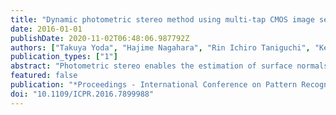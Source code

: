 ```yaml
---
title: "Dynamic photometric stereo method using multi-tap CMOS image sensor"
date: 2016-01-01
publishDate: 2020-11-02T06:48:06.987792Z
authors: ["Takuya Yoda", "Hajime Nagahara", "Rin Ichiro Taniguchi", "Keiichiro Kagawa", "Keita Yasutomi", "Shoji Kawahito"]
publication_types: ["1"]
abstract: "Photometric stereo enables the estimation of surface normals from images that were captured using different known lighting directions. The classical photometric stereo method requires at least three images to determine the normals of a given scene. This method therefore cannot be applied to a dynamic scene, because it is assumed that the scene should remain static while the required images are captured. We present a dynamic photometric stereo method to estimate the surface normals in a dynamic scene. We use a multi-tap complementary metal-oxide-semiconductor (CMOS) image sensor to capture the input images for the photometric stereo method. The image sensor can divide the electrons from the photodiode of a single pixel into different taps of exposures, and can therefore capture multiple images under different lighting conditions with almost the same timing. We implemented a prototype camera that was synchronized with a lighting system, and subsequently realized photometric stereo of a dynamic scene."
featured: false
publication: "*Proceedings - International Conference on Pattern Recognition*"
doi: "10.1109/ICPR.2016.7899988"
---
```


